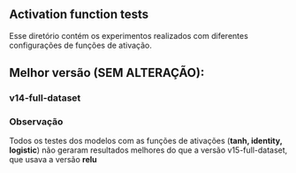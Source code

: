 ## Activation function tests 

Esse diretório contém os experimentos realizados com diferentes configurações
de funções de ativação.

## Melhor versão (SEM ALTERAÇÃO):
  ### v14-full-dataset


### Observação
  Todos os testes dos modelos com as funções de ativações (**tanh, identity, logistic**) não geraram resultados melhores
  do que a versão v15-full-dataset, que usava a versão **relu**
